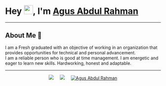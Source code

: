# Hey <img src="https://github.com/TheDudeThatCode/TheDudeThatCode/blob/master/Assets/Hi.gif" width="29px">, I'm [Agus Abdul Rahman](https://www.linkedin.com/in/agusabdulrahman/) 

-----

## About Me 🚀
I am a Fresh graduated with an objective of working in an organization that provides opportunities for technical and personal advancement.</br>
I am a reliable person who is good at time management. I am energetic and eager to learn new skills. Hardworking, honest and adaptable.

-----

<p align="center">
<a href="https://twitter.com/agusabdulrahman"><img src="https://img.shields.io/twitter/follow/agusabdulrahman?style=social" /></a>&nbsp;&nbsp;&nbsp;&nbsp;
<a href="https://www.linkedin.com/in/agusabdulrahman/"><img src="https://img.shields.io/badge/-Agus Abdul%20Rahman-blue?style=flat-square&logo=Linkedin&logoColor=white&link=hhttps://www.linkedin.com/in/agusabdulrahman/" /></a>&nbsp;&nbsp;&nbsp;&nbsp
<a href="https://www.instagram.com/agus_alr/" target="_blank"><img src="https://img.shields.io/badge/Agus Abdul%20Rahman-%23E4405F.svg?&style=flat-square&logo=instagram&logoColor=white" alt="Agus Abdul Rahman"></a>
</p>

<br>
<br>
